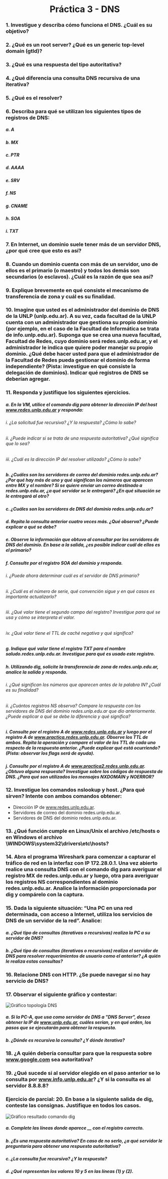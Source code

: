 <center>

# Práctica 3 - DNS

</center>

### 1. Investigue y describa cómo funciona el DNS. ¿Cuál es su objetivo?

### 2. ¿Qué es un root server? ¿Qué es un generic top-level domain (gtld)?

### 3. ¿Qué es una respuesta del tipo autoritativa?

### 4. ¿Qué diferencia una consulta DNS recursiva de una iterativa?

### 5. ¿Qué es el resolver?

### 6. Describa para qué se utilizan los siguientes tipos de registros de DNS:

##### a. A

##### b. MX

##### c. PTR

##### d. AAAA

##### e. SRV

##### f. NS

##### g. CNAME

##### h. SOA

##### i. TXT

### 7. En Internet, un dominio suele tener más de un servidor DNS, ¿por qué cree que esto es así?

### 8. Cuando un dominio cuenta con más de un servidor, uno de ellos es el primario (o maestro) y todos los demás son secundarios (o esclavos). ¿Cuál es la razón de que sea así?

### 9. Explique brevemente en qué consiste el mecanismo de transferencia de zona y cuál es su finalidad.

### 10. Imagine que usted es el administrador del dominio de DNS de la UNLP (unlp.edu.ar). A su vez, cada facultad de la UNLP cuenta con un administrador que gestiona su propio dominio (por ejemplo, en el caso de la Facultad de Informática se trata de info.unlp.edu.ar). Suponga que se crea una nueva facultad, Facultad de Redes, cuyo dominio será redes.unlp.edu.ar, y el administrador le indica que quiere poder manejar su propio dominio. ¿Qué debe hacer usted para que el administrador de la Facultad de Redes pueda gestionar el dominio de forma independiente? (Pista: investigue en qué consiste la delegación de dominios). Indicar qué registros de DNS se deberían agregar.

### 11. Responda y justifique los siguientes ejercicios.

##### a. En la VM, utilice el comando dig para obtener la dirección IP del host www.redes.unlp.edu.ar y responda:

###### i. ¿La solicitud fue recursiva? ¿Y la respuesta? ¿Cómo lo sabe?

###### ii. ¿Puede indicar si se trata de una respuesta autoritativa? ¿Qué significa que lo sea?

###### iii. ¿Cuál es la dirección IP del resolver utilizado? ¿Cómo lo sabe?

##### b. ¿Cuáles son los servidores de correo del dominio redes.unlp.edu.ar? ¿Por qué hay más de uno y qué significan los números que aparecen entre MX y el nombre? Si se quiere enviar un correo destinado a redes.unlp.edu.ar, ¿a qué servidor se le entregará? ¿En qué situación se le entregará al otro?

##### c. ¿Cuáles son los servidores de DNS del dominio redes.unlp.edu.ar?

##### d. Repita la consulta anterior cuatro veces más. ¿Qué observa? ¿Puede explicar a qué se debe?

##### e. Observe la información que obtuvo al consultar por los servidores de DNS del dominio. En base a la salida, ¿es posible indicar cuál de ellos es el primario?

##### f. Consulte por el registro SOA del dominio y responda.

###### i. ¿Puede ahora determinar cuál es el servidor de DNS primario?

###### ii. ¿Cuál es el número de serie, qué convención sigue y en qué casos es importante actualizarlo?

###### iii. ¿Qué valor tiene el segundo campo del registro? Investigue para qué se usa y cómo se interpreta el valor.

###### iv. ¿Qué valor tiene el TTL de caché negativa y qué significa?

##### g. Indique qué valor tiene el registro TXT para el nombre saludo.redes.unlp.edu.ar. Investigue para qué es usado este registro.

##### h. Utilizando dig, solicite la transferencia de zona de redes.unlp.edu.ar, analice la salida y responda.

###### i. ¿Qué significan los números que aparecen antes de la palabra IN? ¿Cuál es su finalidad?

###### ii. ¿Cuántos registros NS observa? Compare la respuesta con los servidores de DNS del dominio redes.unlp.edu.ar que dio anteriormente. ¿Puede explicar a qué se debe la diferencia y qué significa?

##### i. Consulte por el registro A de www.redes.unlp.edu.ar y luego por el registro A de www.practica.redes.unlp.edu.ar. Observe los TTL de ambos. Repita la operación y compare el valor de los TTL de cada uno respecto de la respuesta anterior. ¿Puede explicar qué está ocurriendo? (Pista: observar los flags será de ayuda).

##### j. Consulte por el registro A de www.practica2.redes.unlp.edu.ar. ¿Obtuvo alguna respuesta? Investigue sobre los códigos de respuesta de DNS. ¿Para qué son utilizados los mensajes NXDOMAIN y NOERROR?

### 12. Investigue los comandos nslookup y host. ¿Para qué sirven? Intente con ambos comandos obtener:

-   Dirección IP de www.redes.unlp.edu.ar.
-   Servidores de correo del dominio redes.unlp.edu.ar.
-   Servidores de DNS del dominio redes.unlp.edu.ar.

### 13. ¿Qué función cumple en Linux/Unix el archivo /etc/hosts o en Windows el archivo \WINDOWS\system32\drivers\etc\hosts?

### 14. Abra el programa Wireshark para comenzar a capturar el tráfico de red en la interfaz con IP 172.28.0.1. Una vez abierto realice una consulta DNS con el comando dig para averiguar el registro MX de redes.unlp.edu.ar y luego, otra para averiguar los registros NS correspondientes al dominio redes.unlp.edu.ar. Analice la información proporcionada por dig y compárelo con la captura.

### 15. Dada la siguiente situación: “Una PC en una red determinada, con acceso a Internet, utiliza los servicios de DNS de un servidor de la red”. Analice:

##### a. ¿Qué tipo de consultas (iterativas o recursivas) realiza la PC a su servidor de DNS?

##### b. ¿Qué tipo de consultas (iterativas o recursivas) realiza el servidor de DNS para resolver requerimientos de usuario como el anterior? ¿A quién le realiza estas consultas?

### 16. Relacione DNS con HTTP. ¿Se puede navegar si no hay servicio de DNS?

### 17. Observar el siguiente gráfico y contestar:

![Gráfico topología DNS](https://i.imgur.com/7qW2Uir.png)

##### a. Si la PC-A, que usa como servidor de DNS a "DNS Server", desea obtener la IP de www.unlp.edu.ar, cuáles serían, y en qué orden, los pasos que se ejecutarán para obtener la respuesta.

##### b. ¿Dónde es recursiva la consulta? ¿Y dónde iterativa?

### 18. ¿A quién debería consultar para que la respuesta sobre www.google.com sea autoritativa?

### 19. ¿Qué sucede si al servidor elegido en el paso anterior se lo consulta por www.info.unlp.edu.ar? ¿Y si la consulta es al servidor 8.8.8.8?

### Ejercicio de parcial: 20. En base a la siguiente salida de dig, conteste las consignas. Justifique en todos los casos.

![Gráfico resultado comando dig](https://i.imgur.com/7koKi6v.png)

##### a. Complete las líneas donde aparece \_\_ con el registro correcto.

##### b. ¿Es una respuesta autoritativa? En caso de no serlo, ¿a qué servidor le preguntaría para obtener una respuesta autoritativa?

##### c. ¿La consulta fue recursiva? ¿Y la respuesta?

##### d. ¿Qué representan los valores 10 y 5 en las líneas (1) y (2).
